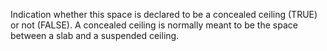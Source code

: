 Indication whether this space is declared to be a concealed ceiling (TRUE) or not (FALSE). A concealed ceiling is normally meant to be the space between a slab and a suspended ceiling.